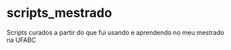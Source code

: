 # scripts_mestrado
Scripts curados a partir do que fui usando e aprendendo no meu mestrado na UFABC
